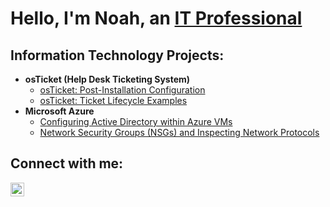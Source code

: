 <h1>Hello, I'm Noah, an <a href="https://linkedin.com/in/noah-chapman-777n">IT Professional</a></h1>

<h2>Information Technology Projects:</h2>

- <b>osTicket (Help Desk Ticketing System)</b>
  - [osTicket: Post-Installation Configuration](https://github.com/noahchapmancc/post-install-config)
  - [osTicket: Ticket Lifecycle Examples](https://github.com/noahchapmancc/ticket-lifecycle)
- <b>Microsoft Azure</b>
  - [Configuring Active Directory within Azure VMs](https://github.com/noahchapmancc/configure-ad)
  - [Network Security Groups (NSGs) and Inspecting Network Protocols](https://github.com/noahchapmancc/azure-network-protocols)

<h2>Connect with me:</h2>

[<img align="left" alt="Noah | LinkedIn" width="22px" src="https://cdn.jsdelivr.net/npm/simple-icons@v3/icons/linkedin.svg" />][linkedin]

[linkedin]: https://linkedin.com/in/noah-chapman-777n
